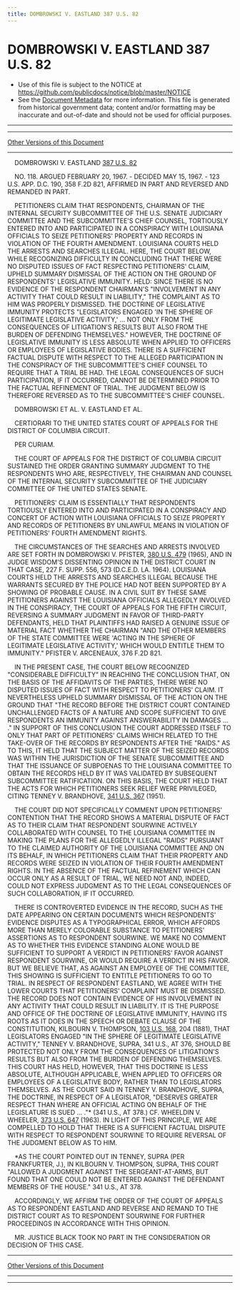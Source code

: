 ```yaml
---
title: DOMBROWSKI V. EASTLAND 387 U.S. 82
---
```


# DOMBROWSKI V. EASTLAND 387 U.S. 82

* Use of this file is subject to the NOTICE at https://github.com/publicdocs/notice/blob/master/NOTICE
* See the [Document Metadata](../../../index.md) for more information.
  This file is generated from historical government data; content and/or formatting may be inaccurate and out-of-date and should not be used for official purposes.

----------
----------

[Other Versions of this Document](https://publicdocs.github.io/go/links?ns=uslm-x&ref=%2Fus%2Fcourts%2Fscotus%2FusReporter%2F387%2F82)

----------

    DOMBROWSKI V. EASTLAND [387 U.S. 82][/us/courts/scotus/usReporter/387/82]

    NO. 118.  ARGUED FEBRUARY 20, 1967.  - DECIDED MAY 15, 1967.  - 123 U.S. APP. D.C. 190, 358 F.2D 821, AFFIRMED IN PART AND REVERSED AND REMANDED IN PART.

    PETITIONERS CLAIM THAT RESPONDENTS, CHAIRMAN OF THE INTERNAL SECURITY SUBCOMMITTEE OF THE U.S. SENATE JUDICIARY COMMITTEE AND THE SUBCOMMITTEE'S CHIEF COUNSEL, TORTIOUSLY ENTERED INTO AND PARTICIPATED IN A CONSPIRACY WITH LOUISIANA OFFICIALS TO SEIZE PETITIONERS' PROPERTY AND RECORDS IN VIOLATION OF THE FOURTH AMENDMENT.  LOUISIANA COURTS HELD THE ARRESTS AND SEARCHES ILLEGAL.  HERE, THE COURT BELOW, WHILE RECOGNIZING DIFFICULTY IN CONCLUDING THAT THERE WERE NO DISPUTED ISSUES OF FACT RESPECTING PETITIONERS' CLAIM, UPHELD SUMMARY DISMISSAL OF THE ACTION ON THE GROUND OF RESPONDENTS' LEGISLATIVE IMMUNITY.  HELD: SINCE THERE IS NO EVIDENCE OF THE RESPONDENT CHAIRMAN'S "INVOLVEMENT IN ANY ACTIVITY THAT COULD RESULT IN LIABILITY," THE COMPLAINT AS TO HIM WAS PROPERLY DISMISSED.  THE DOCTRINE OF LEGISLATIVE IMMUNITY PROTECTS "LEGISLATORS ENGAGED 'IN THE SPHERE OF LEGITIMATE LEGISLATIVE ACTIVITY,'  ...  NOT ONLY FROM THE CONSEQUENCES OF LITIGATION'S RESULTS BUT ALSO FROM THE BURDEN OF DEFENDING THEMSELVES."  HOWEVER, THE DOCTRINE OF LEGISLATIVE IMMUNITY IS LESS ABSOLUTE WHEN APPLIED TO OFFICERS OR EMPLOYEES OF LEGISLATIVE BODIES.  THERE IS A SUFFICIENT FACTUAL DISPUTE WITH RESPECT TO THE ALLEGED PARTICIPATION IN THE CONSPIRACY OF THE SUBCOMMITTEE'S CHIEF COUNSEL TO REQUIRE THAT A TRIAL BE HAD.  THE LEGAL CONSEQUENCES OF SUCH PARTICIPATION, IF IT OCCURRED, CANNOT BE DETERMINED PRIOR TO THE FACTUAL REFINEMENT OF TRIAL.  THE JUDGMENT BELOW IS THEREFORE REVERSED AS TO THE SUBCOMMITTEE'S CHIEF COUNSEL.

    DOMBROWSKI ET AL. V. EASTLAND ET AL.

    CERTIORARI TO THE UNITED STATES COURT OF APPEALS FOR THE DISTRICT OF COLUMBIA CIRCUIT.

    PER CURIAM.

    THE COURT OF APPEALS FOR THE DISTRICT OF COLUMBIA CIRCUIT SUSTAINED THE ORDER GRANTING SUMMARY JUDGMENT TO THE RESPONDENTS WHO ARE, RESPECTIVELY, THE CHAIRMAN AND COUNSEL OF THE INTERNAL SECURITY SUBCOMMITTEE OF THE JUDICIARY COMMITTEE OF THE UNITED STATES SENATE.

    PETITIONERS' CLAIM IS ESSENTIALLY THAT RESPONDENTS TORTIOUSLY ENTERED INTO AND PARTICIPATED IN A CONSPIRACY AND CONCERT OF ACTION WITH LOUISIANA OFFICIALS TO SEIZE PROPERTY AND RECORDS OF PETITIONERS BY UNLAWFUL MEANS IN VIOLATION OF PETITIONERS' FOURTH AMENDMENT RIGHTS.

    THE CIRCUMSTANCES OF THE SEARCHES AND ARRESTS INVOLVED ARE SET FORTH IN DOMBROWSKI V. PFISTER, [380 U.S. 479][/us/courts/scotus/usReporter/380/479] (1965), AND IN JUDGE WISDOM'S DISSENTING OPINION IN THE DISTRICT COURT IN THAT CASE, 227 F. SUPP. 556, 573 (D.C.E.D. LA. 1964).  LOUISIANA COURTS HELD THE ARRESTS AND SEARCHES ILLEGAL BECAUSE THE WARRANTS SECURED BY THE POLICE HAD NOT BEEN SUPPORTED BY A SHOWING OF PROBABLE CAUSE.  IN A CIVIL SUIT BY THESE SAME PETITIONERS AGAINST THE LOUISIANA OFFICIALS ALLEGEDLY INVOLVED IN THE CONSPIRACY, THE COURT OF APPEALS FOR THE FIFTH CIRCUIT, REVERSING A SUMMARY JUDGMENT IN FAVOR OF THIRD-PARTY DEFENDANTS, HELD THAT PLAINTIFFS HAD RAISED A GENUINE ISSUE OF MATERIAL FACT WHETHER THE CHAIRMAN "AND THE OTHER MEMBERS OF THE STATE COMMITTEE WERE 'ACTING IN THE SPHERE OF LEGITIMATE LEGISLATIVE ACTIVITY,' WHICH WOULD ENTITLE THEM TO IMMUNITY."  PFISTER V. ARCENEAUX, 376 F.2D 821.

    IN THE PRESENT CASE, THE COURT BELOW RECOGNIZED "CONSIDERABLE DIFFICULTY" IN REACHING THE CONCLUSION THAT, ON THE BASIS OF THE AFFIDAVITS OF THE PARTIES, THERE WERE NO DISPUTED ISSUES OF FACT WITH RESPECT TO PETITIONERS' CLAIM.  IT NEVERTHELESS UPHELD SUMMARY DISMISSAL OF THE ACTION ON THE GROUND THAT "THE RECORD BEFORE THE DISTRICT COURT CONTAINED UNCHALLENGED FACTS OF A NATURE AND SCOPE SUFFICIENT TO GIVE RESPONDENTS AN IMMUNITY AGAINST ANSWERABILITY IN DAMAGES  ...  ."  IN SUPPORT OF THIS CONCLUSION THE COURT ADDRESSED ITSELF TO ONLY THAT PART OF PETITIONERS' CLAIMS WHICH RELATED TO THE TAKE-OVER OF THE RECORDS BY RESPONDENTS AFTER THE "RAIDS."  AS TO THIS, IT HELD THAT THE SUBJECT MATTER OF THE SEIZED RECORDS WAS WITHIN THE JURISDICTION OF THE SENATE SUBCOMMITTEE AND THAT THE ISSUANCE OF SUBPOENAS TO THE LOUISIANA COMMITTEE TO OBTAIN THE RECORDS HELD BY IT WAS VALIDATED BY SUBSEQUENT SUBCOMMITTEE RATIFICATION.  ON THIS BASIS, THE COURT HELD THAT THE ACTS FOR WHICH PETITIONERS SEEK RELIEF WERE PRIVILEGED, CITING TENNEY V. BRANDHOVE, [341 U.S. 367][/us/courts/scotus/usReporter/341/367] (1951).

    THE COURT DID NOT SPECIFICALLY COMMENT UPON PETITIONERS' CONTENTION THAT THE RECORD SHOWS A MATERIAL DISPUTE OF FACT AS TO THEIR CLAIM THAT RESPONDENT SOURWINE ACTIVELY COLLABORATED WITH COUNSEL TO THE LOUISIANA COMMITTEE IN MAKING THE PLANS FOR THE ALLEGEDLY ILLEGAL "RAIDS" PURSUANT TO THE CLAIMED AUTHORITY OF THE LOUISIANA COMMITTEE AND ON ITS BEHALF, IN WHICH PETITIONERS CLAIM THAT THEIR PROPERTY AND RECORDS WERE SEIZED IN VIOLATION OF THEIR FOURTH AMENDMENT RIGHTS.  IN THE ABSENCE OF THE FACTUAL REFINEMENT WHICH CAN OCCUR ONLY AS A RESULT OF TRIAL, WE NEED NOT AND, INDEED, COULD NOT EXPRESS JUDGMENT AS TO THE LEGAL CONSEQUENCES OF SUCH COLLABORATION, IF IT OCCURRED.

    THERE IS CONTROVERTED EVIDENCE IN THE RECORD, SUCH AS THE DATE APPEARING ON CERTAIN DOCUMENTS WHICH RESPONDENTS' EVIDENCE DISPUTES AS A TYPOGRAPHICAL ERROR, WHICH AFFORDS MORE THAN MERELY COLORABLE SUBSTANCE TO PETITIONERS' ASSERTIONS AS TO RESPONDENT SOURWINE.  WE MAKE NO COMMENT AS TO WHETHER THIS EVIDENCE STANDING ALONE WOULD BE SUFFICIENT TO SUPPORT A VERDICT IN PETITIONERS' FAVOR AGAINST RESPONDENT SOURWINE, OR WOULD REQUIRE A VERDICT IN HIS FAVOR.  BUT WE BELIEVE THAT, AS AGAINST AN EMPLOYEE OF THE COMMITTEE, THIS SHOWING IS SUFFICIENT TO ENTITLE PETITIONERS TO GO TO TRIAL.  IN RESPECT OF RESPONDENT EASTLAND, WE AGREE WITH THE LOWER COURTS THAT PETITIONERS' COMPLAINT MUST BE DISMISSED.  THE RECORD DOES NOT CONTAIN EVIDENCE OF HIS INVOLVEMENT IN ANY ACTIVITY THAT COULD RESULT IN LIABILITY.  IT IS THE PURPOSE AND OFFICE OF THE DOCTRINE OF LEGISLATIVE IMMUNITY, HAVING ITS ROOTS AS IT DOES IN THE SPEECH OR DEBATE CLAUSE OF THE CONSTITUTION, KILBOURN V. THOMPSON, [103 U.S. 168][/us/courts/scotus/usReporter/103/168], 204 (1881), THAT LEGISLATORS ENGAGED "IN THE SPHERE OF LEGITIMATE LEGISLATIVE ACTIVITY," TENNEY V. BRANDHOVE, SUPRA, 341 U.S., AT 376, SHOULD BE PROTECTED NOT ONLY FROM THE CONSEQUENCES OF LITIGATION'S RESULTS BUT ALSO FROM THE BURDEN OF DEFENDING THEMSELVES.  THIS COURT HAS HELD, HOWEVER, THAT THIS DOCTRINE IS LESS ABSOLUTE, ALTHOUGH APPLICABLE, WHEN APPLIED TO OFFICERS OR EMPLOYEES OF A LEGISLATIVE BODY, RATHER THAN TO LEGISLATORS THEMSELVES.  AS THE COURT SAID IN TENNEY V. BRANDHOVE, SUPRA, THE DOCTRINE, IN RESPECT OF A LEGISLATOR, "DESERVES GREATER RESPECT THAN WHERE AN OFFICIAL ACTING ON BEHALF OF THE LEGISLATURE IS SUED  ...  ."\* (341 U.S., AT 378.)  CF. WHEELDIN V. WHEELER, [373 U.S. 647][/us/courts/scotus/usReporter/373/647] (1963).  IN LIGHT OF THIS PRINCIPLE, WE ARE COMPELLED TO HOLD THAT THERE IS A SUFFICIENT FACTUAL DISPUTE WITH RESPECT TO RESPONDENT SOURWINE TO REQUIRE REVERSAL OF THE JUDGMENT BELOW AS TO HIM.

    \*AS THE COURT POINTED OUT IN TENNEY, SUPRA (PER FRANKFURTER, J.), IN KILBOURN V. THOMPSON, SUPRA, THIS COURT "ALLOWED A JUDGMENT AGAINST THE SERGEANT-AT-ARMS, BUT FOUND THAT ONE COULD NOT BE ENTERED AGAINST THE DEFENDANT MEMBERS OF THE HOUSE."  341 U.S., AT 378.

    ACCORDINGLY, WE AFFIRM THE ORDER OF THE COURT OF APPEALS AS TO RESPONDENT EASTLAND AND REVERSE AND REMAND TO THE DISTRICT COURT AS TO RESPONDENT SOURWINE FOR FURTHER PROCEEDINGS IN ACCORDANCE WITH THIS OPINION.

    MR. JUSTICE BLACK TOOK NO PART IN THE CONSIDERATION OR DECISION OF THIS CASE.

----------

[Other Versions of this Document](https://publicdocs.github.io/go/links?ns=uslm-x&ref=%2Fus%2Fcourts%2Fscotus%2FusReporter%2F387%2F82)

----------
----------

[/us/courts/scotus/usReporter/387/82]: https://publicdocs.github.io/go/links?ns=uslm-x&ref=%2Fus%2Fcourts%2Fscotus%2FusReporter%2F387%2F82
[/us/courts/scotus/usReporter/380/479]: https://publicdocs.github.io/go/links?ns=uslm-x&ref=%2Fus%2Fcourts%2Fscotus%2FusReporter%2F380%2F479
[/us/courts/scotus/usReporter/341/367]: https://publicdocs.github.io/go/links?ns=uslm-x&ref=%2Fus%2Fcourts%2Fscotus%2FusReporter%2F341%2F367
[/us/courts/scotus/usReporter/103/168]: https://publicdocs.github.io/go/links?ns=uslm-x&ref=%2Fus%2Fcourts%2Fscotus%2FusReporter%2F103%2F168
[/us/courts/scotus/usReporter/373/647]: https://publicdocs.github.io/go/links?ns=uslm-x&ref=%2Fus%2Fcourts%2Fscotus%2FusReporter%2F373%2F647


